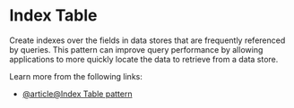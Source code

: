 # Index Table

Create indexes over the fields in data stores that are frequently referenced by queries. This pattern can improve query performance by allowing applications to more quickly locate the data to retrieve from a data store.

Learn more from the following links:

- [@article@Index Table pattern](https://learn.microsoft.com/en-us/azure/architecture/patterns/index-table)

